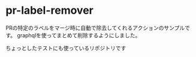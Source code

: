 # pr-label-remover

PRの特定のラベルをマージ時に自動で除去してくれるアクションのサンプルです。
graphqlを使ってまとめて削除するようにしました。

ちょっとしたテストにも使っているリポジトリです

